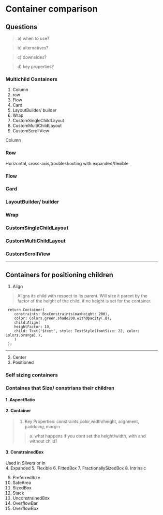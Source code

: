 # Container comparison

## Questions
>    a) when to use?
 
>   b) alternatives?

>    c) downsides?

>    d) key properties?


### Multichild Containers
1. Column
2. row
3. Flow
4. Card
5. LayoutBuilder/ builder
6. Wrap
7. CustomSingleChildLayout
8. CustomMultiChildLayout
9. CustomScrollView   

Column
### Row
Horizontal, cross-axis,troubleshooting with expanded/flexible
###  Flow
###  Card
###  LayoutBuilder/ builder
###  Wrap
###  CustomSingleChildLayout
###  CustomMultiChildLayout
###  CustomScrollView



___
## Containers for positioning children  
1. Align
> Aligns its child with respect to its parent.
> Will size it parent by the factor of the height of the child.
> if no height is set for the container.
   
  ````
   return Container(
      constraints: BoxConstraints(maxHeight: 200),
      color: Colors.green.shade200.withOpacity(.8),
      child:Align(
      heightFactor: 10,
      child: Text('$text', style: TextStyle(fontSize: 22, color: Colors.orange),),
      )
   );
````



---

2. Center
3. Positioned


### Self sizing containers



### Containes that Size/ constrians their children
#### 1. AspectRatio


#### 2. Container
   > 1. Key Properties: constraints,color,width/height, alignment, paddding, margin
   >> a. what happens if you dont set the height/width, with and without child?

#### 3. ConstrainedBox
   Used in Slivers or in  
4. Expanded
5. Flexible
6. FittedBox
7. FractionallySizedBox
8. Intrinsic


9. PreferredSize
10. SafeArea
11. SizedBox
12. Stack
13. UnconstrainedBox
14. OverflowBar
15. OverflowBox
